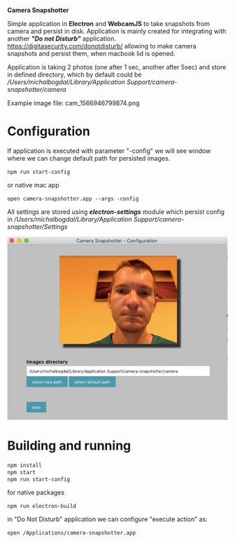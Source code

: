 **Camera Snapshotter**

Simple application in **Electron** and **WebcamJS** to take snapshots from camera and persist in disk. 
Application is mainly created for integrating with another ***"Do not Disturb"*** application.
https://digitasecurity.com/donotdisturb/
allowing to make camera snapshots and persist them, when macbook lid is opened.

Application is taking 2 photos (one after 1 sec, another after 5sec) and store in defined directory, which by default could be */Users/michalbogdal/Library/Application Support/camera-snapshotter/camera*

Example image file: cam_1566946799874.png

# Configuration
If application is executed with parameter "-config" we will see window where we can change default path for persisted images.

```
npm run start-config
```
or native mac app
```
open camera-snapshotter.app --args -config
```

All settings are stored using ***electron-settings*** module which persist config in */Users/michalbogdal/Library/Application Support/camera-snapshotter/Settings*

![Screenshot](screenshot/configuration.png)

# Building and running

```
npm install
npm start
npm run start-config
```

for native packages
```
npm run electron-build
```

in "Do Not Disturb" application we can configure "execute action" as:
```
open /Applications/camera-snapshotter.app
```
